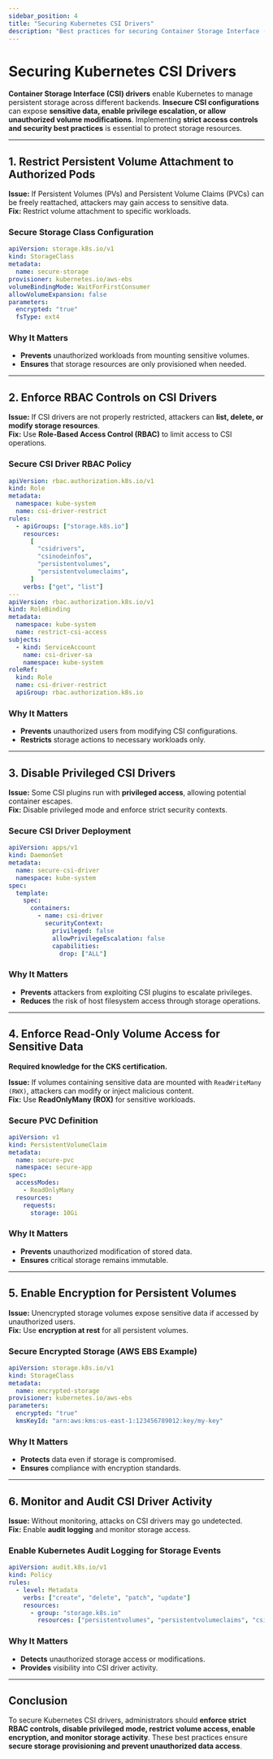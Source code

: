 ```yaml
---
sidebar_position: 4
title: "Securing Kubernetes CSI Drivers"
description: "Best practices for securing Container Storage Interface (CSI) drivers to prevent unauthorized access, privilege escalation, and data breaches."
---
```


# Securing Kubernetes CSI Drivers

**Container Storage Interface (CSI) drivers** enable Kubernetes to manage persistent storage across different backends. **Insecure CSI configurations** can expose **sensitive data, enable privilege escalation, or allow unauthorized volume modifications**. Implementing **strict access controls and security best practices** is essential to protect storage resources.

---

## 1. Restrict Persistent Volume Attachment to Authorized Pods

**Issue:** If Persistent Volumes (PVs) and Persistent Volume Claims (PVCs) can be freely reattached, attackers may gain access to sensitive data.<br/>
**Fix:** Restrict volume attachment to specific workloads.

### Secure Storage Class Configuration

```yaml
apiVersion: storage.k8s.io/v1
kind: StorageClass
metadata:
  name: secure-storage
provisioner: kubernetes.io/aws-ebs
volumeBindingMode: WaitForFirstConsumer
allowVolumeExpansion: false
parameters:
  encrypted: "true"
  fsType: ext4
```

### Why It Matters

- **Prevents** unauthorized workloads from mounting sensitive volumes.<br/>
- **Ensures** that storage resources are only provisioned when needed.

---

## 2. Enforce RBAC Controls on CSI Drivers

**Issue:** If CSI drivers are not properly restricted, attackers can **list, delete, or modify storage resources**.<br/>
**Fix:** Use **Role-Based Access Control (RBAC)** to limit access to CSI operations.

### Secure CSI Driver RBAC Policy

```yaml
apiVersion: rbac.authorization.k8s.io/v1
kind: Role
metadata:
  namespace: kube-system
  name: csi-driver-restrict
rules:
  - apiGroups: ["storage.k8s.io"]
    resources:
      [
        "csidrivers",
        "csinodeinfos",
        "persistentvolumes",
        "persistentvolumeclaims",
      ]
    verbs: ["get", "list"]
---
apiVersion: rbac.authorization.k8s.io/v1
kind: RoleBinding
metadata:
  namespace: kube-system
  name: restrict-csi-access
subjects:
  - kind: ServiceAccount
    name: csi-driver-sa
    namespace: kube-system
roleRef:
  kind: Role
  name: csi-driver-restrict
  apiGroup: rbac.authorization.k8s.io
```

### Why It Matters

- **Prevents** unauthorized users from modifying CSI configurations.<br/>
- **Restricts** storage actions to necessary workloads only.

---

## 3. Disable Privileged CSI Drivers

**Issue:** Some CSI plugins run with **privileged access**, allowing potential container escapes.<br/>
**Fix:** Disable privileged mode and enforce strict security contexts.

### Secure CSI Driver Deployment

```yaml
apiVersion: apps/v1
kind: DaemonSet
metadata:
  name: secure-csi-driver
  namespace: kube-system
spec:
  template:
    spec:
      containers:
        - name: csi-driver
          securityContext:
            privileged: false
            allowPrivilegeEscalation: false
            capabilities:
              drop: ["ALL"]
```

### Why It Matters

- **Prevents** attackers from exploiting CSI plugins to escalate privileges.<br/>
- **Reduces** the risk of host filesystem access through storage operations.

---

## 4. Enforce Read-Only Volume Access for Sensitive Data

**Required knowledge for the CKS certification.**

**Issue:** If volumes containing sensitive data are mounted with `ReadWriteMany (RWX)`, attackers can modify or inject malicious content.<br/>
**Fix:** Use **ReadOnlyMany (ROX)** for sensitive workloads.

### Secure PVC Definition

```yaml
apiVersion: v1
kind: PersistentVolumeClaim
metadata:
  name: secure-pvc
  namespace: secure-app
spec:
  accessModes:
    - ReadOnlyMany
  resources:
    requests:
      storage: 10Gi
```

### Why It Matters

- **Prevents** unauthorized modification of stored data.<br/>
- **Ensures** critical storage remains immutable.

---

## 5. Enable Encryption for Persistent Volumes

**Issue:** Unencrypted storage volumes expose sensitive data if accessed by unauthorized users.<br/>
**Fix:** Use **encryption at rest** for all persistent volumes.

### Secure Encrypted Storage (AWS EBS Example)

```yaml
apiVersion: storage.k8s.io/v1
kind: StorageClass
metadata:
  name: encrypted-storage
provisioner: kubernetes.io/aws-ebs
parameters:
  encrypted: "true"
  kmsKeyId: "arn:aws:kms:us-east-1:123456789012:key/my-key"
```

### Why It Matters

- **Protects** data even if storage is compromised.<br/>
- **Ensures** compliance with encryption standards.

---

## 6. Monitor and Audit CSI Driver Activity

**Issue:** Without monitoring, attacks on CSI drivers may go undetected.<br/>
**Fix:** Enable **audit logging** and monitor storage access.

### Enable Kubernetes Audit Logging for Storage Events

```yaml
apiVersion: audit.k8s.io/v1
kind: Policy
rules:
  - level: Metadata
    verbs: ["create", "delete", "patch", "update"]
    resources:
      - group: "storage.k8s.io"
        resources: ["persistentvolumes", "persistentvolumeclaims", "csidrivers"]
```

### Why It Matters

- **Detects** unauthorized storage access or modifications.<br/>
- **Provides** visibility into CSI driver activity.

---

## Conclusion

To secure Kubernetes CSI drivers, administrators should **enforce strict RBAC controls, disable privileged mode, restrict volume access, enable encryption, and monitor storage activity**. These best practices ensure **secure storage provisioning and prevent unauthorized data access**.
